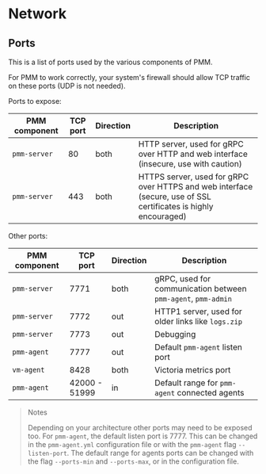 # Network

## Ports

This is a list of ports used by the various components of PMM.

For PMM to work correctly, your system's firewall should allow TCP traffic on these ports (UDP is not needed).

Ports to expose:

PMM component | TCP port      | Direction     | Description
--------------|---------------|---------------|------
`pmm-server`  |   80          | both          | HTTP server, used for gRPC over HTTP and web interface (insecure, use with caution)
`pmm-server`  |  443          | both          | HTTPS server, used for gRPC over HTTPS and web interface (secure, use of SSL certificates is highly encouraged)

Other ports:

PMM component | TCP port      | Direction     | Description
--------------|---------------|---------------|------
`pmm-server`  | 7771          | both          | gRPC, used for communication between `pmm-agent`, `pmm-admin`
`pmm-server`  | 7772          | out           | HTTP1 server, used for older links like `logs.zip`
`pmm-server`  | 7773          | out           | Debugging
`pmm-agent`   | 7777          | out           | Default `pmm-agent` listen port
`vm-agent`    | 8428          | both          | Victoria metrics port
`pmm-agent`   | 42000 - 51999 | in            | Default range for `pmm-agent` connected agents

> Notes
>
> Depending on your architecture other ports may need to be exposed too. For `pmm-agent`, the default listen port is 7777. This can be changed in the `pmm-agent.yml` configuration file or with the `pmm-agent` flag `--listen-port`. The default range for agents ports can be changed with the flag `--ports-min` and  `--ports-max`, or in the configuration file.
